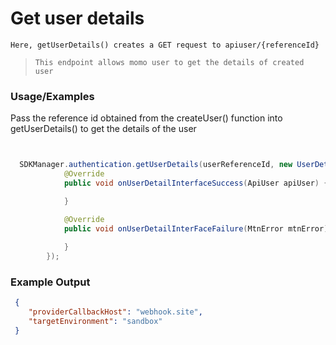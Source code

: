 
# Get user details 

`Here, getUserDetails() creates a GET request to apiuser/{referenceId}`

> `This endpoint allows momo user to get the details of created user`

### Usage/Examples

Pass the reference id obtained from the createUser() function into getUserDetails() to get the details of the user



```java


  SDKManager.authentication.getUserDetails(userReferenceId, new UserDetailInterface() {
            @Override
            public void onUserDetailInterfaceSuccess(ApiUser apiUser) {

            }

            @Override
            public void onUserDetailInterFaceFailure(MtnError mtnError) {
               
            }
        });


```
### Example Output

```json
 {
 	"providerCallbackHost": "webhook.site",
 	"targetEnvironment": "sandbox"
 }

```


